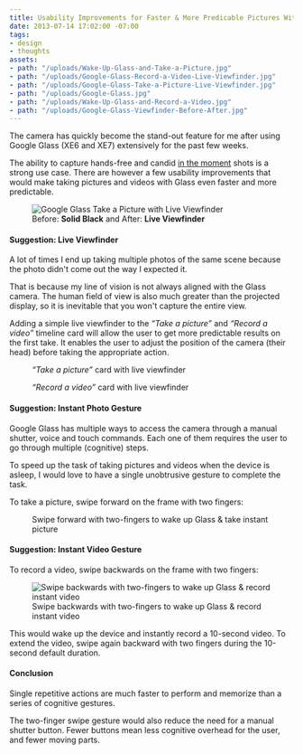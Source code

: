 ```yaml
---
title: Usability Improvements for Faster & More Predicable Pictures With Google Glass
date: 2013-07-14 17:02:00 -07:00
tags:
- design
- thoughts
assets:
- path: "/uploads/Wake-Up-Glass-and-Take-a-Picture.jpg"
- path: "/uploads/Google-Glass-Record-a-Video-Live-Viewfinder.jpg"
- path: "/uploads/Google-Glass-Take-a-Picture-Live-Viewfinder.jpg"
- path: "/uploads/Google-Glass.jpg"
- path: "/uploads/Wake-Up-Glass-and-Record-a-Video.jpg"
- path: "/uploads/Google-Glass-Viewfinder-Before-After.jpg"
---
```


The camera has quickly become the stand-out feature for me after using Google Glass (XE6 and XE7) extensively for the past few weeks.

The ability to capture hands-free and candid [in the moment](/blog/cycling-from-san-francisco-to-los-angeles-with-google-glass/) shots is a strong use case. There are however a few usability improvements that would make taking pictures and videos with Glass even faster and more predictable.

<figure>
<img src="/uploads/Google-Glass-Viewfinder-Before-After.jpg" alt="Google Glass Take a Picture with Live Viewfinder">
<figcaption>Before: <strong>Solid Black</strong> and After: <strong>Live Viewfinder</strong></figcaption>
</figure>

#### Suggestion: Live Viewfinder

A lot of times I end up taking multiple photos of the same scene because the photo didn't come out the way I expected it.

That is because my line of vision is not always aligned with the Glass camera. The human field of view is also much greater than the projected display, so it is inevitable that you won't capture the entire view.

Adding a simple live viewfinder to the *“Take a picture”* and *“Record a video”* timeline card will allow the user to get more predictable results on the first take. It enables the user to adjust the position of the camera (their head) before taking the appropriate action.

<figure>
<img src="/uploads/Google-Glass-Take-a-Picture-Live-Viewfinder.jpg" alt="">
<figcaption><em>“Take a picture”</em> card with live viewfinder</figcaption>
</figure>

<figure>
<img src="/uploads/Google-Glass-Record-a-Video-Live-Viewfinder.jpg" alt="">
<figcaption><em>“Record a video”</em> card with live viewfinder</figcaption>
</figure>

<!--
#### Problems With Cognitive Complexity

Google Glass has multiple ways to access the camera through voice and touch commands. Each one of them requires the user to go through multiple (cognitive) steps:

##### Touch: 4 to 5 Steps

1. Wake up hardware (tap or tilt head gesture)
2. Tap *“OK Glass”*
3. Slide forward once to *“Take a Picture”* (or twice to *“Record a video”*)
4. Tap to perform action

##### Voice: 3 Steps

1. Wake up hardware (tap or tilt head gesture)
2. Say *“OK Glass”*
3. Say *“Take a picture”* or *“Record a video”*

##### Manual Shutter: 3 Steps

1. Move hand up
2. Locate small shutter button on the frame
3. Press finger down to *“Take a Picture”* (or press & hold to *”Record a video"”*)

Out of the three, I find the manual shutter button is the fastest and least intrusive options. But even using the manual shutter button draws attention in public because you don't generally see people touching or holding their eyewear frames.

To speed up the task of taking pictures and videos when the device is asleep, I would love to have a single unobtrusive gesture to complete the task.
-->

#### Suggestion: Instant Photo Gesture

Google Glass has multiple ways to access the camera through a manual shutter, voice and touch commands. Each one of them requires the user to go through multiple (cognitive) steps.

To speed up the task of taking pictures and videos when the device is asleep, I would love to have a single unobtrusive gesture to complete the task.

To take a picture, swipe forward on the frame with two fingers:

<figure>
<img src="/uploads/Wake-Up-Glass-and-Take-a-Picture.jpg" alt="">
<figcaption>Swipe forward with two-fingers to wake up Glass & take instant picture</figcaption>
</figure>

#### Suggestion: Instant Video Gesture

To record a video, swipe backwards on the frame with two fingers:

<figure>
<img src="/uploads/Wake-Up-Glass-and-Record-a-Video.jpg" alt="Swipe backwards with two-fingers to wake up Glass & record instant video">
<figcaption>Swipe backwards with two-fingers to wake up Glass & record instant video</figcaption>
</figure>

This would wake up the device and instantly record a 10-second video. To extend the video, swipe again backward with two fingers during the 10-second default duration.

#### Conclusion

Single repetitive actions are much faster to perform and memorize than a series of cognitive gestures.

The two-finger swipe gesture would also reduce the need for a manual shutter button. Fewer buttons mean less cognitive overhead for the user, and fewer moving parts.
